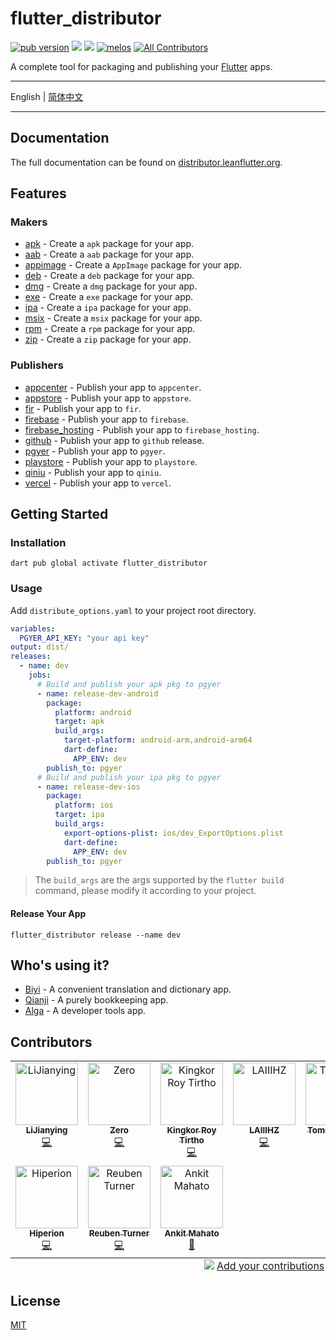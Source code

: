 # flutter_distributor

[![pub version][pub-image]][pub-url] [![][discord-image]][discord-url] ![][visits-count-image] [![melos](https://img.shields.io/badge/maintained%20with-melos-f700ff.svg?style=flat-square)](https://github.com/invertase/melos) [![All Contributors][all-contributors-image]](#contributors)

[pub-image]: https://img.shields.io/pub/v/flutter_distributor.svg?style=flat-square
[pub-url]: https://pub.dev/packages/flutter_distributor
[discord-image]: https://img.shields.io/discord/884679008049037342.svg?style=flat-square
[discord-url]: https://discord.gg/zPa6EZ2jqb
[visits-count-image]: https://img.shields.io/badge/dynamic/json?label=Visits%20Count&query=value&url=https://api.countapi.xyz/hit/leanflutter.flutter_distributor/visits
[all-contributors-image]: https://img.shields.io/github/all-contributors/leanflutter/flutter_distributor?color=ee8449&style=flat-square

A complete tool for packaging and publishing your [Flutter](https://flutter.dev) apps.

---

English | [简体中文](./README-ZH.md)

---

## Documentation

The full documentation can be found on [distributor.leanflutter.org](https://distributor.leanflutter.org/).

## Features

### Makers

- [apk](./packages/flutter_app_packager/lib/src/makers/apk/) - Create a `apk` package for your app.
- [aab](./packages/flutter_app_packager/lib/src/makers/aab/) - Create a `aab` package for your app.
- [appimage](./packages/flutter_app_packager/lib/src/makers/appimage/) - Create a `AppImage` package for your app.
- [deb](./packages/flutter_app_packager/lib/src/makers/deb/) - Create a `deb` package for your app.
- [dmg](./packages/flutter_app_packager/lib/src/makers/dmg/) - Create a `dmg` package for your app.
- [exe](./packages/flutter_app_packager/lib/src/makers/exe/) - Create a `exe` package for your app.
- [ipa](./packages/flutter_app_packager/lib/src/makers/ipa/) - Create a `ipa` package for your app.
- [msix](./packages/flutter_app_packager/lib/src/makers/msix/) - Create a `msix` package for your app.
- [rpm](./packages/flutter_app_packager/lib/src/makers/rpm/) - Create a `rpm` package for your app.
- [zip](./packages/flutter_app_packager/lib/src/makers/zip/) - Create a `zip` package for your app.

### Publishers

- [appcenter](./packages/flutter_app_publisher/lib/src/publishers/appcenter/) - Publish your app to `appcenter`.
- [appstore](./packages/flutter_app_publisher/lib/src/publishers/appstore/) - Publish your app to `appstore`.
- [fir](./packages/flutter_app_publisher/lib/src/publishers/fir/) - Publish your app to `fir`.
- [firebase](./packages/flutter_app_publisher/lib/src/publishers/firebase/) - Publish your app to `firebase`.
- [firebase_hosting](./packages/flutter_app_publisher/lib/src/publishers/firebase_hosting/) - Publish your app to `firebase_hosting`.
- [github](./packages/flutter_app_publisher/lib/src/publishers/github/) - Publish your app to `github` release.
- [pgyer](./packages/flutter_app_publisher/lib/src/publishers/pgyer/) - Publish your app to `pgyer`.
- [playstore](./packages/flutter_app_publisher/lib/src/publishers/playstore/) - Publish your app to `playstore`.
- [qiniu](./packages/flutter_app_publisher/lib/src/publishers/qiniu/) - Publish your app to `qiniu`.
- [vercel](./packages/flutter_app_publisher/lib/src/publishers/vercel/) - Publish your app to `vercel`.

## Getting Started

### Installation

```
dart pub global activate flutter_distributor
```

### Usage

Add `distribute_options.yaml` to your project root directory.

```yaml
variables:
  PGYER_API_KEY: "your api key"
output: dist/
releases:
  - name: dev
    jobs:
      # Build and publish your apk pkg to pgyer
      - name: release-dev-android
        package:
          platform: android
          target: apk
          build_args:
            target-platform: android-arm,android-arm64
            dart-define:
              APP_ENV: dev
        publish_to: pgyer
      # Build and publish your ipa pkg to pgyer
      - name: release-dev-ios
        package:
          platform: ios
          target: ipa
          build_args:
            export-options-plist: ios/dev_ExportOptions.plist
            dart-define:
              APP_ENV: dev
        publish_to: pgyer
```

> The `build_args` are the args supported by the `flutter build` command, please modify it according to your project.

#### Release Your App

```
flutter_distributor release --name dev
```

## Who's using it?

- [Biyi](https://biyidev.com/) - A convenient translation and dictionary app.
- [Qianji](https://qianjiapp.com/) - A purely bookkeeping app.
- [Alga](https://github.com/laiiihz/alga/) - A developer tools app.

## Contributors

<!-- ALL-CONTRIBUTORS-LIST:START - Do not remove or modify this section -->
<!-- prettier-ignore-start -->
<!-- markdownlint-disable -->
<table>
  <tbody>
    <tr>
      <td align="center" valign="top" width="14.28%"><a href="https://github.com/lijy91"><img src="https://avatars.githubusercontent.com/u/3889523?v=4?s=100" width="100px;" alt="LiJianying"/><br /><sub><b>LiJianying</b></sub></a><br /><a href="https://github.com/leanflutter/flutter_distributor/commits?author=lijy91" title="Code">💻</a></td>
      <td align="center" valign="top" width="14.28%"><a href="https://juejin.cn/user/764915820276439"><img src="https://avatars.githubusercontent.com/u/8764899?v=4?s=100" width="100px;" alt="Zero"/><br /><sub><b>Zero</b></sub></a><br /><a href="https://github.com/leanflutter/flutter_distributor/commits?author=yy1300326388" title="Code">💻</a></td>
      <td align="center" valign="top" width="14.28%"><a href="https://github.com/KRTirtho"><img src="https://avatars.githubusercontent.com/u/61944859?v=4?s=100" width="100px;" alt="Kingkor Roy Tirtho"/><br /><sub><b>Kingkor Roy Tirtho</b></sub></a><br /><a href="https://github.com/leanflutter/flutter_distributor/commits?author=KRTirtho" title="Code">💻</a></td>
      <td align="center" valign="top" width="14.28%"><a href="https://github.com/laiiihz"><img src="https://avatars.githubusercontent.com/u/35956195?v=4?s=100" width="100px;" alt="LAIIIHZ"/><br /><sub><b>LAIIIHZ</b></sub></a><br /><a href="https://github.com/leanflutter/flutter_distributor/commits?author=laiiihz" title="Code">💻</a></td>
      <td align="center" valign="top" width="14.28%"><a href="https://github.com/ueki-tomohiro"><img src="https://avatars.githubusercontent.com/u/27331430?v=4?s=100" width="100px;" alt="Tomohiro Ueki"/><br /><sub><b>Tomohiro Ueki</b></sub></a><br /><a href="https://github.com/leanflutter/flutter_distributor/commits?author=ueki-tomohiro" title="Code">💻</a></td>
      <td align="center" valign="top" width="14.28%"><a href="https://cybrox.eu/"><img src="https://avatars.githubusercontent.com/u/2383736?v=4?s=100" width="100px;" alt="Sven Gehring"/><br /><sub><b>Sven Gehring</b></sub></a><br /><a href="https://github.com/leanflutter/flutter_distributor/commits?author=cybrox" title="Code">💻</a></td>
      <td align="center" valign="top" width="14.28%"><a href="https://github.com/GargantuaX"><img src="https://avatars.githubusercontent.com/u/14013111?v=4?s=100" width="100px;" alt="GargantuaX"/><br /><sub><b>GargantuaX</b></sub></a><br /><a href="https://github.com/leanflutter/flutter_distributor/commits?author=GargantuaX" title="Code">💻</a></td>
    </tr>
    <tr>
      <td align="center" valign="top" width="14.28%"><a href="https://github.com/hiperioncn"><img src="https://avatars.githubusercontent.com/u/6045710?v=4?s=100" width="100px;" alt="Hiperion"/><br /><sub><b>Hiperion</b></sub></a><br /><a href="https://github.com/leanflutter/flutter_distributor/commits?author=hiperioncn" title="Code">💻</a></td>
      <td align="center" valign="top" width="14.28%"><a href="https://github.com/GroovinChip"><img src="https://avatars.githubusercontent.com/u/4250470?v=4?s=100" width="100px;" alt="Reuben Turner"/><br /><sub><b>Reuben Turner</b></sub></a><br /><a href="https://github.com/leanflutter/flutter_distributor/commits?author=GroovinChip" title="Code">💻</a></td>
      <td align="center" valign="top" width="14.28%"><a href="http://animator.github.io"><img src="https://avatars.githubusercontent.com/u/615622?v=4?s=100" width="100px;" alt="Ankit Mahato"/><br /><sub><b>Ankit Mahato</b></sub></a><br /><a href="https://github.com/leanflutter/flutter_distributor/commits?author=animator" title="Documentation">📖</a></td>
    </tr>
  </tbody>
  <tfoot>
    <tr>
      <td align="center" size="13px" colspan="7">
        <img src="https://raw.githubusercontent.com/all-contributors/all-contributors-cli/1b8533af435da9854653492b1327a23a4dbd0a10/assets/logo-small.svg">
          <a href="https://all-contributors.js.org/docs/en/bot/usage">Add your contributions</a>
        </img>
      </td>
    </tr>
  </tfoot>
</table>

<!-- markdownlint-restore -->
<!-- prettier-ignore-end -->

<!-- ALL-CONTRIBUTORS-LIST:END -->

## License

[MIT](./LICENSE)
